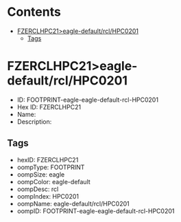



Contents
========

* [FZERCLHPC21>eagle-default/rcl/HPC0201](#fzerclhpc21eagle-defaultrclhpc0201)
	* [Tags](#tags)

# FZERCLHPC21>eagle-default/rcl/HPC0201

- ID: FOOTPRINT-eagle-eagle-default-rcl-HPC0201
- Hex ID: FZERCLHPC21
- Name: 
- Description: 

## Tags

- hexID: FZERCLHPC21
- oompType: FOOTPRINT
- oompSize: eagle
- oompColor: eagle-default
- oompDesc: rcl
- oompIndex: HPC0201
- oompName: eagle-default/rcl/HPC0201
- oompID: FOOTPRINT-eagle-eagle-default-rcl-HPC0201
